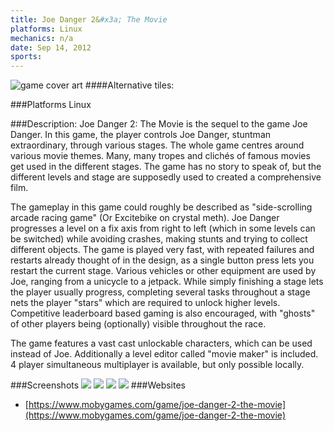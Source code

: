 ```yaml
---
title: Joe Danger 2&#x3a; The Movie
platforms: Linux
mechanics: n/a
date: Sep 14, 2012  
sports: 
---
```

![game cover art](https://www.mobygames.com/images/covers/s/298017-joe-danger-2-the-movie-ps-vita-front-cover.jpg "Logo")
####Alternative tiles:

###Platforms
Linux

###Description: 
Joe Danger 2: The Movie is the sequel to the game Joe Danger. In this game, the player controls Joe Danger, stuntman extraordinary, through various stages. The whole game centres around various movie themes. Many, many tropes and clichés of famous movies get used in the different stages. The game has no story to speak of, but the different levels and stage are supposedly used to created a comprehensive film.

The gameplay in this game could roughly be described as "side-scrolling arcade racing game" (Or Excitebike on crystal meth). Joe Danger progresses a level on a fix axis from right to left (which in some levels can be switched) while avoiding crashes, making stunts and trying to collect different objects. The game is played very fast, with repeated failures and restarts already thought of in the design, as a single button press lets you restart the current stage. Various vehicles or other equipment are used by Joe, ranging from a unicycle to a jetpack. While simply finishing a stage lets the player usually progress, completing several tasks throughout a stage nets the player "stars" which are required to unlock higher levels. Competitive leaderboard based gaming is also encouraged, with "ghosts" of other players being (optionally) visible throughout the race.

The game features a vast cast unlockable characters, which can be used instead of Joe. Additionally a level editor called "movie maker" is included. 4 player simultaneous multiplayer is available, but only possible locally.


###Screenshots
<a target="_blank" href="https://www.mobygames.com/images/shots/s/648282-joe-danger-2-the-movie-windows-screenshot-the-level-editor.jpg"><img src="https://www.mobygames.com/images/shots/s/648282-joe-danger-2-the-movie-windows-screenshot-the-level-editor.jpg"/></a>
<a target="_blank" href="https://www.mobygames.com/images/shots/s/648263-joe-danger-2-the-movie-windows-screenshot-here-the-player.jpg"><img src="https://www.mobygames.com/images/shots/s/648263-joe-danger-2-the-movie-windows-screenshot-here-the-player.jpg"/></a>
<a target="_blank" href="https://www.mobygames.com/images/shots/s/681165-joe-danger-2-the-movie-xbox-360-screenshot-multiplayer.jpg"><img src="https://www.mobygames.com/images/shots/s/681165-joe-danger-2-the-movie-xbox-360-screenshot-multiplayer.jpg"/></a>
<a target="_blank" href="https://www.mobygames.com/images/shots/s/648273-joe-danger-2-the-movie-windows-screenshot-the-spy-on-a-unicycle.jpg"><img src="https://www.mobygames.com/images/shots/s/648273-joe-danger-2-the-movie-windows-screenshot-the-spy-on-a-unicycle.jpg"/></a>
###Websites
* [https://www.mobygames.com/game/joe-danger-2-the-movie](https://www.mobygames.com/game/joe-danger-2-the-movie)